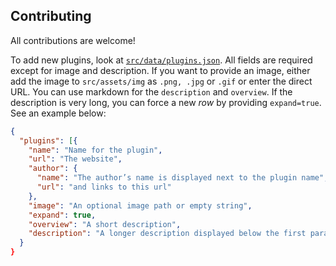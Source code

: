 ## Contributing

All contributions are welcome!

To add new plugins, look at [`src/data/plugins.json`](src/data/plugins.json). All fields are required except for image and description. If you want to provide an image, either add the image to `src/assets/img` as `.png, .jpg` or `.gif` or enter the direct URL. You can use markdown for the `description` and `overview`. If the description is very long, you can force a new *row* by providing `expand=true`. See an example below:

````json
{
  "plugins": [{
    "name": "Name for the plugin",
    "url": "The website",
    "author": {
      "name": "The author’s name is displayed next to the plugin name",
      "url": "and links to this url"
    },
    "image": "An optional image path or empty string",
    "expand": true,
    "overview": "A short description",
    "description": "A longer description displayed below the first paragraph. You can use markdown syntax to add links, bold, headlines etc."
  }
}

````

